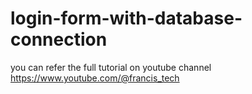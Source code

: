 # login-form-with-database-connection
you can refer the full tutorial on youtube channel 
https://www.youtube.com/@francis_tech
